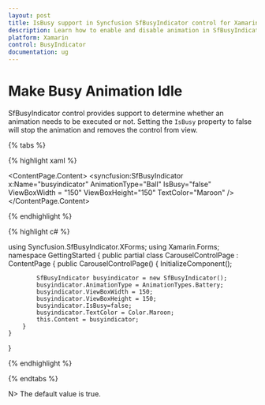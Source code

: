 ```yaml
---
layout: post
title: IsBusy support in Syncfusion SfBusyIndicator control for Xamarin.Forms
description: Learn how to enable and disable animation in SfBusyIndicator
platform: Xamarin
control: BusyIndicator
documentation: ug
---
```

# Make Busy Animation Idle

SfBusyIndicator control provides support to determine whether an animation needs to be executed or not. Setting the `IsBusy` property to false will stop the animation and removes the control from view.

{% tabs %}

{% highlight xaml %}

<?xml version="1.0" encoding="utf-8"?>
<ContentPage xmlns="http://xamarin.com/schemas/2014/forms" xmlns:x="http://schemas.microsoft.com/winfx/2009/xaml" xmlns:local="clr-namespace:GettingStarted" 
	xmlns:syncfusion="clr-namespace:Syncfusion.SfBusyIndicator.XForms;assembly=Syncfusion.SfBusyIndicator.XForms"
	x:Class="GettingStarted.CarouselControlPage">
<ContentPage.Content>
 <syncfusion:SfBusyIndicator x:Name="busyindicator" AnimationType="Ball" IsBusy="false" ViewBoxWidth = "150" ViewBoxHeight="150" TextColor="Maroon" />	
</ContentPage.Content>
</ContentPage>

	
{% endhighlight %}

{% highlight c# %}

using Syncfusion.SfBusyIndicator.XForms;
using Xamarin.Forms;
namespace GettingStarted
{
	public partial class CarouselControlPage : ContentPage
	{
		public CarouselControlPage()
		{
			InitializeComponent();

			SfBusyIndicator busyindicator = new SfBusyIndicator();
			busyindicator.AnimationType = AnimationTypes.Battery;
			busyindicator.ViewBoxWidth = 150;
			busyindicator.ViewBoxHeight = 150;
			busyindicator.IsBusy=false;
			busyindicator.TextColor = Color.Maroon;
			this.Content = busyindicator;
		}
	}
}
	
{% endhighlight %}

{% endtabs %}

N> The default value is true.


